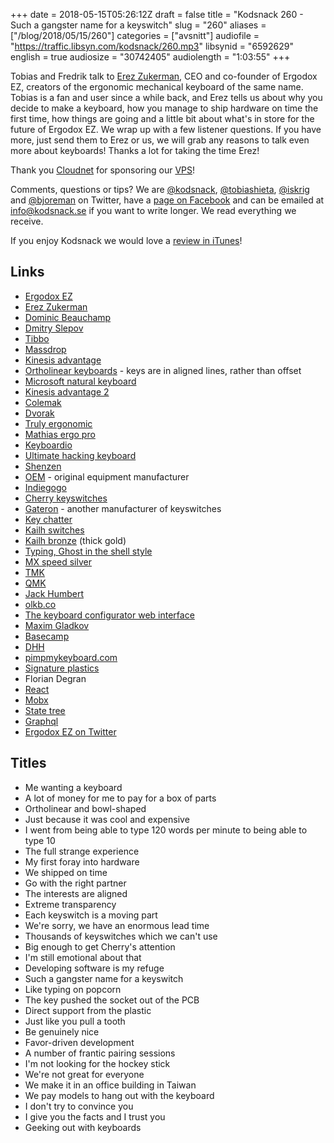 +++
date = 2018-05-15T05:26:12Z
draft = false
title = "Kodsnack 260 - Such a gangster name for a keyswitch"
slug = "260"
aliases = ["/blog/2018/05/15/260"]
categories = ["avsnitt"]
audiofile = "https://traffic.libsyn.com/kodsnack/260.mp3"
libsynid = "6592629"
english = true
audiosize = "30742405"
audiolength = "1:03:55"
+++

Tobias and Fredrik talk to [Erez Zukerman](https://twitter.com/the_ezuk), CEO and co-founder of Ergodox EZ, creators of the ergonomic mechanical keyboard of the same name. Tobias is a fan and user since a while back, and Erez tells us about why you decide to make a keyboard, how you manage to ship hardware on time the first time, how things are going and a little bit about what's in store for the future of Ergodox EZ. We wrap up with a few listener questions. If you have more, just send them to Erez or us, we will grab any reasons to talk even more about keyboards! Thanks a lot for taking the time Erez!

Thank you [Cloudnet](http://www.cloudnet.se) for sponsoring our [VPS](http://en.wikipedia.org/wiki/Virtual_private_server)!

Comments, questions or tips? We are [@kodsnack](https://www.twitter.com/kodsnack), [@tobiashieta](https://www.twitter.com/tobiashieta), [@iskrig](https://www.twitter.com/iskrig) and [@bjoreman](https://www.twitter.com/bjoreman) on Twitter, have a [page on Facebook](https://www.facebook.com/kodsnack) and can be emailed at [info@kodsnack.se](mailto:info@kodsnack.se) if you want to write longer. We read everything we receive.

If you enjoy Kodsnack we would love a [review in iTunes](http://itunes.apple.com/se/podcast/kodsnack/id561631498?l=en)!

## Links ##
* [Ergodox EZ](https://ergodox-ez.com/)
* [Erez Zukerman](https://twitter.com/the_ezuk)
* [Dominic Beauchamp](https://github.com/doxkb)
* [Dmitry Slepov](https://medium.com/@Dmitry_Slepov)
* [Tibbo](http://tibbo.com/)
* [Massdrop](https://www.massdrop.com/)
* [Kinesis advantage](https://www.kinesis-ergo.com/shop/advantage-for-pc-mac-refurbished/)
* [Ortholinear keyboards](http://blog.roastpotatoes.co/review/2015/09/20/ortholinear-experience-atomic/) - keys are in aligned lines, rather than offset
* [Microsoft natural keyboard](https://en.wikipedia.org/wiki/Microsoft_Natural_Keyboard)
* [Kinesis advantage 2](https://www.kinesis-ergo.com/shop/advantage2/)
* [Colemak](https://en.wikipedia.org/wiki/Colemak)
* [Dvorak](https://en.wikipedia.org/wiki/Dvorak_Simplified_Keyboard)
* [Truly ergonomic](https://www.trulyergonomic.com/store/index.php)
* [Mathias ergo pro](https://matias.ca/ergopro/pc/viewer/?1)
* [Keyboardio](https://shop.keyboard.io/)
* [Ultimate hacking keyboard](https://ultimatehackingkeyboard.com/)
* [Shenzen](https://en.wikipedia.org/wiki/Shenzhen)
* [OEM](https://en.wikipedia.org/wiki/Original_equipment_manufacturer) - original equipment manufacturer
* [Indiegogo](https://en.wikipedia.org/wiki/Indiegogo)
* [Cherry keyswitches](http://cherryamericas.com/product-category/keyswitch/)
* [Gateron](https://deskthority.net/wiki/Gateron) - another manufacturer of keyswitches
* [Key chatter](https://www.reddit.com/r/MechanicalKeyboards/comments/1z48kc/mechanical_key_chatter/)
* [Kailh switches](http://www.keyboardco.com/blog/index.php/2017/11/an-introduction-to-kailh-switches-including-speed-box/)
* [Kailh bronze](https://geekhack.org/index.php?topic=89703.0) (thick gold)
* [Typing, Ghost in the shell style](https://www.youtube.com/watch?v=KlJ8eTuFe9U)
* [MX speed silver](https://deskthority.net/wiki/Cherry_MX_Speed_Silver)
* [TMK](https://github.com/tmk/tmk_keyboard)
* [QMK](https://docs.qmk.fm/)
* [Jack Humbert](https://twitter.com/jackhumbert)
* [olkb.co](https://olkb.com/)
* [The keyboard configurator web interface](https://ergodox-ez.com/#graphicalconfigurator)
* [Maxim Gladkov](https://github.com/maximgladkov)
* [Basecamp](https://basecamp.com/)
* [DHH](https://twitter.com/dhh/?ref_src=twsrc%5Eappleosx%7Ctwcamp%5Esafari%7Ctwgr%5Esearch)
* [pimpmykeyboard.com](https://pimpmykeyboard.com/)
* [Signature plastics](https://www.solutionsinplastic.com/)
* Florian Degran
* [React](https://en.wikipedia.org/wiki/React_%28JavaScript_library%29)
* [Mobx](https://mobx.js.org/)
* [State tree](https://github.com/mobxjs/mobx-state-tree)
* [Graphql](https://en.wikipedia.org/wiki/GraphQL)
* [Ergodox EZ on Twitter](https://twitter.com/ergodoxez)

## Titles ##
* Me wanting a keyboard
* A lot of money for me to pay for a box of parts
* Ortholinear and bowl-shaped
* Just because it was cool and expensive
* I went from being able to type 120 words per minute to being able to type 10
* The full strange experience
* My first foray into hardware
* We shipped on time
* Go with the right partner
* The interests are aligned
* Extreme transparency
* Each keyswitch is a moving part
* We're sorry, we have an enormous lead time
* Thousands of keyswitches which we can't use
* Big enough to get Cherry's attention
* I'm still emotional about that
* Developing software is my refuge
* Such a gangster name for a keyswitch
* Like typing on popcorn
* The key pushed the socket out of the PCB
* Direct support from the plastic
* Just like you pull a tooth
* Be genuinely nice
* Favor-driven development
* A number of frantic pairing sessions
* I'm not looking for the hockey stick
* We're not great for everyone
* We make it in an office building in Taiwan
* We pay models to hang out with the keyboard
* I don't try to convince you
* I give you the facts and I trust you
* Geeking out with keyboards